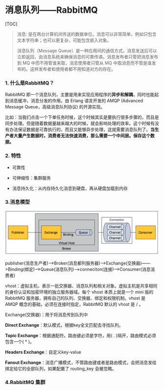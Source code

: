 # 消息队列——RabbitMQ

[TOC]

> 消息: 是在两台计算机间传送的数据单位。消息可以非常简单，例如只包含文本字符串；也可以更复杂，可能包含嵌入对象。
>
> 
>
> 消息队列（Message Queue）是一种应用间的通信方式，消息发送后可以立即返回，由消息系统来确保消息的可靠传递。消息发布者只管把消息发布到 MQ 中而不用管谁来取，消息使用者只管从 MQ 中取消息而不管是谁发布的。这样发布者和使用者都不用知道对方的存在。

### 1. 什么是RabbitMQ？

RabbitMQ 即一个消息队列，主要是用来实现应用程序的**异步和解耦**，同时也能起到消息缓冲，消息分发的作用。由 Erlang 语言开发的 AMQP (Advanced Message Queue，高级消息队列协议)  的开源实现。

比如：当我们点击一个下单任务时候，这个时候其实是要执行很多步骤的，而且是同步处理。但是随着数据量越来越大的时候，就会影响处理的效率。这个时候有没有办法保证数据是可靠执行的，而且又能够异步处理，这就需要消息队列了。**当生产者大量产生数据时，消费者无法快速消费，那么需要一个中间层。保存这个数据。**



### 2. 特性

- 可靠性

- 可伸缩性：集群服务
- 消息持久化：从内存持久化消息到硬盘，再从硬盘加载到内存



### 3.消息模型

![](/images/rabbitMQ.png)

publisher(消息生产者)——>Broker(消息都列服务器)——>Exchange(交换器)——>Binding(绑定)——>Queue(消息队列)——>conneciton(连接)——>Consumer(消息消费者)



vhost：虚拟主机，表示一批交换器、消息队列和相关对象。虚拟主机是共享相同的身份认证和加密环境的独立服务器域。每个 vhost 本质上就是一个 mini 版的 RabbitMQ 服务器，拥有自己的队列、交换器、绑定和权限机制。vhost 是 AMQP 概念的基础，必须在连接时指定，RabbitMQ 默认的 vhost 是 / 。



Exchange(交换器)：用于将消息传到队列中

**Direct Exchange**：默认模式，根据key全文匹配去寻找队列。

**Topic Exchange**：根据通配符。路由键必须是字符，用( . )隔开，路由模式必须包含一个( * )。

**Headers Exchange**：自定义key-value

**Fanout Exchange**：消息广播模式，不管路由键或者是路由模式，会把消息发给绑定给它的全部队列，如果配置了 routing_key 会被忽略。



### 4.RabbitMQ 集群


